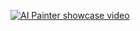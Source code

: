 [![AI Painter showcase video](https://img.youtube.com/vi/TNZ6Dl7HStA/0.jpg)](https://www.youtube.com/watch?v=TNZ6Dl7HStA)